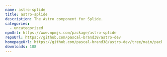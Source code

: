 ```yaml
---
name: astro-splide
title: astro-splide
description: The Astro component for Splide.
categories:
  - uncategorized
npmUrl: https://www.npmjs.com/package/astro-splide
repoUrl: https://github.com/pascal-brand38/astro-dev
homepageUrl: https://github.com/pascal-brand38/astro-dev/tree/main/packages/astro-splide#readme
downloads: 108
---
```

